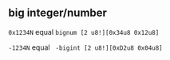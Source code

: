## big integer/number

`0x1234N` equal `bignum [2 u8!][0x34u8 0x12u8]`


`-1234N` equal ` -bigint [2 u8!][0xD2u8 0x04u8]`

